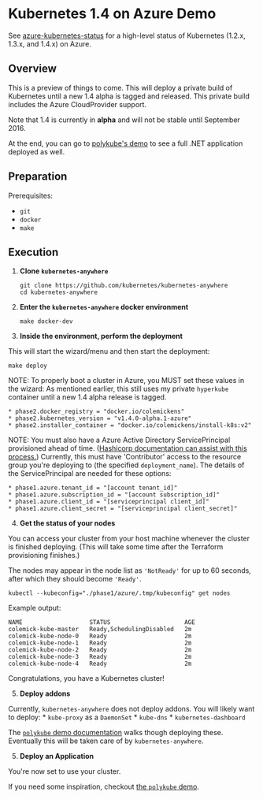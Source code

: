 # Kubernetes 1.4 on Azure Demo

See [azure-kubernetes-status](https://github.com/colemickens/azure-kubernetes-status)
for a high-level status of Kubernetes (1.2.x, 1.3.x, and 1.4.x) on Azure.

## Overview

This is a preview of things to come. This will deploy a private build of Kubernetes until a new
1.4 alpha is tagged and released. This private build includes the Azure CloudProvider support.

Note that 1.4 is currently in **alpha** and will not be stable until 
September 2016.

At the end, you can go to 
[polykube's demo](https://github.com/colemickens/polykube/tree/master/DEMO.md) 
to see a full .NET application deployed as well.


## Preparation

Prerequisites:
  * `git`
  * `docker`
  * `make`


## Execution

1. **Clone `kubernetes-anywhere`**

    ```shell
    git clone https://github.com/kubernetes/kubernetes-anywhere
    cd kubernetes-anywhere
    ```

2. **Enter the `kubernetes-anywhere` docker environment**

    ```shell
    make docker-dev
    ```

3. **Inside the environment, perform the deployment**

  This will start the wizard/menu and then start the deployment:

  ```shell
  make deploy
  ```

  NOTE: To properly boot a cluster in Azure, you MUST set these values in the wizard:
  As mentioned earlier, this still uses my private `hyperkube` container until a new 1.4 alpha release is tagged.

  ```
  * phase2.docker_registry = "docker.io/colemickens"
  * phase2.kubernetes_version = "v1.4.0-alpha.1-azure"
  * phase2.installer_container = "docker.io/colemickens/install-k8s:v2"
  ```

  NOTE: You must also have a Azure Active Directory ServicePrincipal provisioned ahead of time.
  ([Hashicorp documentation can assist with this process.](https://www.packer.io/docs/builders/azure-setup.html))
  Currently, this must have 'Contributor' access to the resource group you're deploying to (the specified `deployment_name`).
  The details of the ServicePrincipal are needed for these options:
  ```
  * phase1.azure.tenant_id = "[account tenant_id]"
  * phase1.azure.subscription_id = "[account subscription_id]"
  * phase1.azure.client_id = "[serviceprincipal client_id]"
  * phase1.azure.client_secret = "[serviceprincipal client_secret]"
  ```


4. **Get the status of your nodes**

  You can access your cluster from your host machine whenever the cluster is 
  finished deploying. (This will take some time after the Terraform provisioning
  finishes.)

  The nodes may appear in the node list as `'NotReady'` for up to 60 seconds,
  after which they should become `'Ready'`.

  ```shell
  kubectl --kubeconfig="./phase1/azure/.tmp/kubeconfig" get nodes
  ```

  Example output:

  ```shell
  NAME                   STATUS                     AGE
  colemick-kube-master   Ready,SchedulingDisabled   2m
  colemick-kube-node-0   Ready                      2m
  colemick-kube-node-1   Ready                      2m
  colemick-kube-node-2   Ready                      2m
  colemick-kube-node-3   Ready                      2m
  colemick-kube-node-4   Ready                      2m
  ```

  Congratulations, you have a Kubernetes cluster!

5. **Deploy addons**

  Currently, `kubernetes-anywhere` does not deploy addons.
  You will likely want to deploy:
    * `kube-proxy` as a `DaemonSet`
    * `kube-dns`
    * `kubernetes-dashboard`

  The [`polykube` demo documentation](https://github.com/colemickens/polykube/tree/master/DEMO.md)
  walks though deploying these.
  Eventually this will be taken care of by `kubernetes-anywhere`.

5. **Deploy an Application**

  You're now set to use your cluster.

  If you need some inspiration, checkout 
  [the `polykube` demo](https://github.com/colemickens/polykube/tree/master/DEMO.md).
